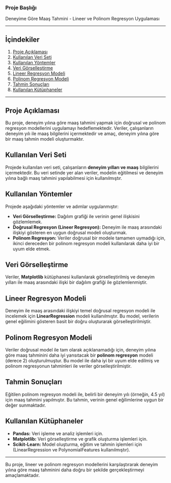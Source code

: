 ### Proje Başlığı
Deneyime Göre Maaş Tahmini - Lineer ve Polinom Regresyon Uygulaması

---

## İçindekiler
1. [Proje Açıklaması](#proje-açıklaması)
2. [Kullanılan Veri Seti](#kullanılan-veri-seti)
3. [Kullanılan Yöntemler](#kullanılan-yöntemler)
4. [Veri Görselleştirme](#veri-görselleştirme)
5. [Lineer Regresyon Modeli](#lineer-regresyon-modeli)
6. [Polinom Regresyon Modeli](#polinom-regresyon-modeli)
7. [Tahmin Sonuçları](#tahmin-sonuçları)
8. [Kullanılan Kütüphaneler](#kullanılan-kütüphaneler)

---

## Proje Açıklaması
Bu proje, deneyim yılına göre maaş tahmini yapmak için doğrusal ve polinom regresyon modellerini uygulamayı hedeflemektedir. Veriler, çalışanların deneyim yılı ile maaş bilgilerini içermektedir ve amaç, deneyim yılına göre bir maaş tahmin modeli oluşturmaktır.

## Kullanılan Veri Seti
Projede kullanılan veri seti, çalışanların **deneyim yılları ve maaş** bilgilerini içermektedir. Bu veri setinde yer alan veriler, modelin eğitilmesi ve deneyim yılına bağlı maaş tahmini yapılabilmesi için kullanılmıştır.

## Kullanılan Yöntemler
Projede aşağıdaki yöntemler ve adımlar uygulanmıştır:
- **Veri Görselleştirme:** Dağılım grafiği ile verinin genel ilişkisini gözlemlemek.
- **Doğrusal Regresyon (Lineer Regresyon):** Deneyim ile maaş arasındaki ilişkiyi gösteren en uygun doğrusal modeli oluşturmak.
- **Polinom Regresyon:** Veriler doğrusal bir modele tamamen uymadığı için, ikinci dereceden bir polinom regresyon modeli kullanılarak daha iyi bir uyum elde etmek.

## Veri Görselleştirme
Veriler, **Matplotlib** kütüphanesi kullanılarak görselleştirilmiş ve deneyim yılları ile maaş arasındaki ilişki bir dağılım grafiği ile gözlemlenmiştir.

## Lineer Regresyon Modeli
Deneyim ile maaş arasındaki ilişkiyi temel doğrusal regresyon modeli ile incelemek için **LinearRegression** modeli kullanılmıştır. Bu model, verilerin genel eğilimini gösteren basit bir doğru oluşturarak görselleştirilmiştir.

## Polinom Regresyon Modeli
Veriler doğrusal model ile tam olarak açıklanamadığı için, deneyim yılına göre maaş tahminini daha iyi yansıtacak bir **polinom regresyon** modeli (derece 2) oluşturulmuştur. Bu model ile daha iyi bir uyum elde edilmiş ve polinom regresyonun tahminleri ile veriler görselleştirilmiştir.

## Tahmin Sonuçları
Eğitilen polinom regresyon modeli ile, belirli bir deneyim yılı (örneğin, 4.5 yıl) için maaş tahmini yapılmıştır. Bu tahmin, verinin genel eğilimlerine uygun bir değer sunmaktadır.

## Kullanılan Kütüphaneler
- **Pandas:** Veri işleme ve analiz işlemleri için.
- **Matplotlib:** Veri görselleştirme ve grafik oluşturma işlemleri için.
- **Scikit-Learn:** Model oluşturma, eğitim ve tahmin işlemleri için (LinearRegression ve PolynomialFeatures kullanılmıştır).

--- 

Bu proje, lineer ve polinom regresyon modellerini karşılaştırarak deneyim yılına göre maaş tahminini daha doğru bir şekilde gerçekleştirmeyi amaçlamaktadır.
